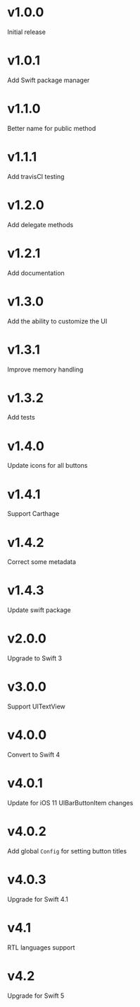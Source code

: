 # v1.0.0
Initial release

# v1.0.1
Add Swift package manager

# v1.1.0
Better name for public method

# v1.1.1
Add travisCI testing

# v1.2.0
Add delegate methods

# v1.2.1
Add documentation

# v1.3.0
Add the ability to customize the UI

# v1.3.1
Improve memory handling

# v1.3.2
Add tests

# v1.4.0
Update icons for all buttons

# v1.4.1
Support Carthage

# v1.4.2
Correct some metadata

# v1.4.3
Update swift package

# v2.0.0
Upgrade to Swift 3

# v3.0.0
Support UITextView

# v4.0.0
Convert to Swift 4

# v4.0.1
Update for iOS 11 UIBarButtonItem changes

# v4.0.2
Add global `Config` for setting button titles

# v4.0.3
Upgrade for Swift 4.1

# v4.1
RTL languages support

# v4.2
Upgrade for Swift 5
